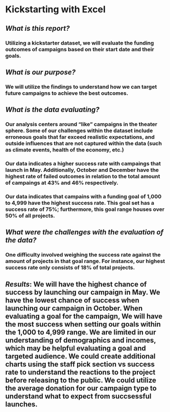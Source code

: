 # Kickstarting with Excel

## *What is this report?* 
### Utilizing a kickstarter dataset, we will evaluate the funding outcomes of campaigns based on their start date and their goals.   

## *What is our purpose?*
### We will utilize the findings to understand how we can target future campaigns to achieve the best outcomes. 

## *What is the data evaluating?* 
### Our analysis centers around “like” campaigns in the theater sphere. Some of our challenges within the dataset include erroneous goals that far exceed realistic expectations, and outside influences that are not captured within the data (such as climate events, health of the economy, etc.)   

### Our data indicates a higher success rate with campaings that launch in May. Additionally, October and December have the highest rate of failed outcomes in relation to the total amount of campaings at 43% and 46% respectively. 

### Our data indicates that campains with a funding goal of 1,000 to 4,999 have the highest success rate. This goal set has a success rate of 75%; furthermore, this goal range houses over 50% of all projects.  

## *What were the challenges with the evaluation of the data?* 
### One difficulty involved weighing the success rate against the amount of projects in that goal range. For instance, our highest success rate only consists of 18% of total projects.   

## *Results*: We will have the highest chance of success by launching our campaign in May. We have the lowest chance of success when launching our campaign in October. When evaluating a goal for the campaign, We will have the most success when setting our goals within the 1,000 to 4,999 range. We are limited in our understanding of demographics and incomes, which may be helpful evaluating a goal and targeted audience. We could create additional charts using the staff pick section vs success rate to understand the reactions to the project before releasing to the public. We could utilize the average donation for our campaign type to understand what to expect from succsessful launches. 

